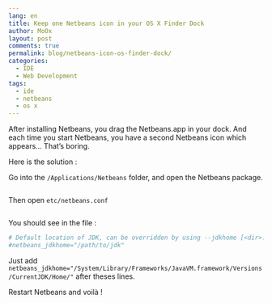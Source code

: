 ```yaml
---
lang: en
title: Keep one Netbeans icon in your OS X Finder Dock
author: MoOx
layout: post
comments: true
permalink: blog/netbeans-icon-os-finder-dock/
categories:
  - IDE
  - Web Development
tags:
  - ide
  - netbeans
  - os x
---
```

After installing Netbeans, you drag the Netbeans.app in your dock. And each time you start Netbeans, you have a second Netbeans icon which appears… That’s boring.

Here is the solution :

Go into the `/Applications/Netbeans` folder, and open the Netbeans package.

<figure class="embed--unknown">
    <a href="medias/2011/10/open-netbeans-package.png">
        <img class="embed__media" src="medias/2011/10/open-netbeans-package.png" alt="" title="Open Netbeans.app package" />
    </a>
</figure>

Then open `etc/netbeans.conf`

<figure class="embed--unknown">
    <a href="medias/2011/10/open-netbeans-conf.png">
        <img class="embed__media" src="medias/2011/10/open-netbeans-conf.png" alt="" title="Edit netbeans.conf" />
    </a>
</figure>

You should see in the file :

```bash
# Default location of JDK, can be overridden by using --jdkhome [<dir>:
#netbeans_jdkhome="/path/to/jdk"
```
Just add `netbeans_jdkhome="/System/Library/Frameworks/JavaVM.framework/Versions/CurrentJDK/Home/"` after theses lines.

Restart Netbeans and voilà !
